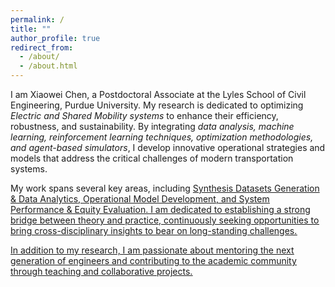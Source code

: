 ```yaml
---
permalink: /
title: ""
author_profile: true
redirect_from: 
  - /about/
  - /about.html
---
```


I am Xiaowei Chen, a Postdoctoral Associate at the Lyles School of Civil Engineering, Purdue University. My research is dedicated to optimizing _Electric and Shared Mobility systems_ to enhance their efficiency, robustness, and sustainability. By integrating _data analysis, machine learning, reinforcement learning techniques, optimization methodologies, and agent-based simulators_, I develop innovative operational strategies and models that address the critical challenges of modern transportation systems.

My work spans several key areas, including <u>Synthesis Datasets Generation & Data Analytics<u>, <u>Operational Model Development<u>, and <u>System Performance & Equity Evaluation<u>. I am dedicated to establishing a strong bridge between theory and practice, continuously seeking opportunities to bring cross-disciplinary insights to bear on long-standing challenges.

In addition to my research, I am passionate about mentoring the next generation of engineers and contributing to the academic community through teaching and collaborative projects.

